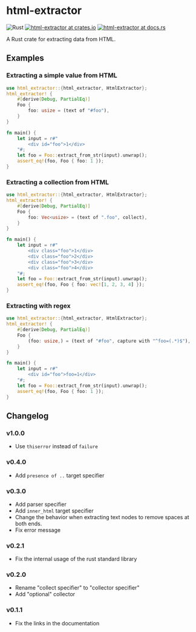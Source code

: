 # html-extractor

![Rust](https://github.com/mkihr-ojisan/html-extractor/workflows/Rust/badge.svg)
[![html-extractor at crates.io](https://img.shields.io/crates/v/html-extractor.svg)](https://crates.io/crates/html-extractor)
[![html-extractor at docs.rs](https://docs.rs/html-extractor/badge.svg)](https://docs.rs/html-extractor)

A Rust crate for extracting data from HTML.

## Examples

### Extracting a simple value from HTML

```rust
use html_extractor::{html_extractor, HtmlExtractor};
html_extractor! {
    #[derive(Debug, PartialEq)]
    Foo {
        foo: usize = (text of "#foo"),
    }
}

fn main() {
    let input = r#"
        <div id="foo">1</div>
    "#;
    let foo = Foo::extract_from_str(input).unwrap();
    assert_eq!(foo, Foo { foo: 1 });
}
```

### Extracting a collection from HTML

```rust
use html_extractor::{html_extractor, HtmlExtractor};
html_extractor! {
    #[derive(Debug, PartialEq)]
    Foo {
        foo: Vec<usize> = (text of ".foo", collect),
    }
}

fn main() {
    let input = r#"
        <div class="foo">1</div>
        <div class="foo">2</div>
        <div class="foo">3</div>
        <div class="foo">4</div>
    "#;
    let foo = Foo::extract_from_str(input).unwrap();
    assert_eq!(foo, Foo { foo: vec![1, 2, 3, 4] });
}
```

### Extracting with regex

```rust
use html_extractor::{html_extractor, HtmlExtractor};
html_extractor! {
    #[derive(Debug, PartialEq)]
    Foo {
        (foo: usize,) = (text of "#foo", capture with "^foo=(.*)$"),
    }
}

fn main() {
    let input = r#"
        <div id="foo">foo=1</div>
    "#;
    let foo = Foo::extract_from_str(input).unwrap();
    assert_eq!(foo, Foo { foo: 1 });
}
```

## Changelog

### v1.0.0

- Use `thiserror` instead of `failure`

### v0.4.0

- Add `presence of ..` target specifier

### v0.3.0

- Add parser specifier
- Add `inner_html` target specifier
- Change the behavior when extracting text nodes to remove spaces at both ends.
- Fix error message

### v0.2.1

- Fix the internal usage of the rust standard library

### v0.2.0

- Rename "collect specifier" to "collector specifier"
- Add "optional" collector

### v0.1.1

- Fix the links in the documentation
